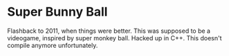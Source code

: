# Super Bunny Ball

Flashback to 2011, when things were better. This was supposed to be a videogame, inspired by super monkey ball. Hacked up in C++. This doesn't compile anymore  unfortunately.
